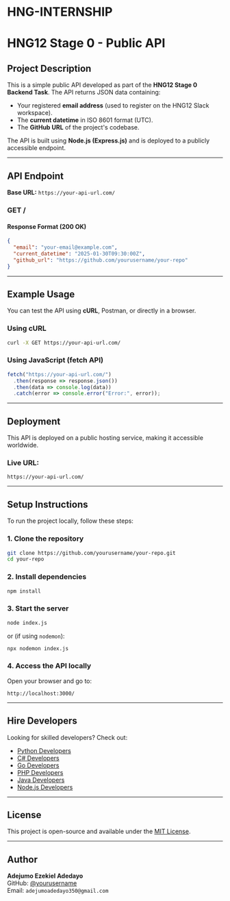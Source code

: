 # HNG-INTERNSHIP
# HNG12 Stage 0 - Public API

## Project Description
This is a simple public API developed as part of the **HNG12 Stage 0 Backend Task**. The API returns JSON data containing:
- Your registered **email address** (used to register on the HNG12 Slack workspace).
- The **current datetime** in ISO 8601 format (UTC).
- The **GitHub URL** of the project's codebase.

The API is built using **Node.js (Express.js)** and is deployed to a publicly accessible endpoint.

---

## API Endpoint
**Base URL:** `https://your-api-url.com/`

### **GET /**
#### **Response Format (200 OK)**
```json
{
  "email": "your-email@example.com",
  "current_datetime": "2025-01-30T09:30:00Z",
  "github_url": "https://github.com/yourusername/your-repo"
}
```

---

## Example Usage
You can test the API using **cURL**, Postman, or directly in a browser.

### **Using cURL**
```sh
curl -X GET https://your-api-url.com/
```

### **Using JavaScript (fetch API)**
```javascript
fetch("https://your-api-url.com/")
  .then(response => response.json())
  .then(data => console.log(data))
  .catch(error => console.error("Error:", error));
```

---

## Deployment
This API is deployed on a public hosting service, making it accessible worldwide.

### **Live URL:**
`https://your-api-url.com/`

---

## Setup Instructions
To run the project locally, follow these steps:

### **1. Clone the repository**
```sh
git clone https://github.com/yourusername/your-repo.git
cd your-repo
```

### **2. Install dependencies**
```sh
npm install
```

### **3. Start the server**
```sh
node index.js
```
or (if using `nodemon`):
```sh
npx nodemon index.js
```

### **4. Access the API locally**
Open your browser and go to:
```
http://localhost:3000/
```

---

## Hire Developers
Looking for skilled developers? Check out:
- [Python Developers](https://hng.tech/hire/python-developers)
- [C# Developers](https://hng.tech/hire/csharp-developers)
- [Go Developers](https://hng.tech/hire/golang-developers)
- [PHP Developers](https://hng.tech/hire/php-developers)
- [Java Developers](https://hng.tech/hire/java-developers)
- [Node.js Developers](https://hng.tech/hire/nodejs-developers)

---

## License
This project is open-source and available under the [MIT License](LICENSE).

---

## Author
**Adejumo Ezekiel Adedayo**  
GitHub: [@yourusername](https://github.com/Easysoul1)  
Email: `adejumoadedayo350@gmail.com`

